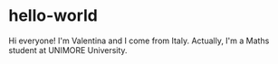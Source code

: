 # hello-world

Hi everyone! I'm Valentina and I come from Italy. Actually, I'm a Maths student at UNIMORE University.

